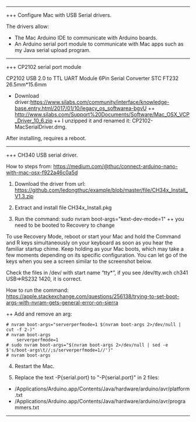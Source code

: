 --------------------------------------------------------------------------------
+++ Configure Mac with USB Serial drivers.

The drivers allow:
+ The Mac Arduino IDE to communicate with Arduino boards.
+ An Arduino serial port module to communicate with Mac apps such as my Java serial upload program.

--------------------------------------------------------------------------------
+++ CP2102 serial port module

CP2102 USB 2.0 to TTL UART Module 6Pin Serial Converter STC FT232 26.5mm*15.6mm
+ Download driver:https://www.silabs.com/community/interface/knowledge-base.entry.html/2017/01/10/legacy_os_softwarea-bgvU
++ http://www.silabs.com/Support%20Documents/Software/Mac_OSX_VCP_Driver_10_6.zip
++ I unzipped it and renamed it: CP2102-MacSerialDriver.dmg.

After installing, requires a reboot.

--------------------------------------------------------------------------------
+++ CH340 USB serial driver.

How to steps from:
https://medium.com/@thuc/connect-arduino-nano-with-mac-osx-f922a46c0a5d

1. Download the driver from url: https://github.com/ledongthuc/example/blob/master/file/CH34x_Install_V1.3.zip
2. Extract and install file CH34x_Install.pkg

3. Run the command: sudo nvram boot-args="kext-dev-mode=1"
++ you need to be booted to Recovery to change

To use Recovery Mode, reboot or start your Mac and hold the Command and R keys simultaneously on your keyboard as soon as you hear the familiar startup chime. Keep holding as your Mac boots, which may take a few moments depending on its specific configuration. You can let go of the keys when you see a screen similar to the screenshot below.

Check the files in /dev/ with start name “tty*”, if you see /dev/tty.wch ch341 USB=>RS232 1420, it is correct.

How to run the command:
https://apple.stackexchange.com/questions/256138/trying-to-set-boot-args-with-nvram-gets-general-error-on-sierra

++ Add and remove an arg:
````
# nvram boot-args="serverperfmode=1 $(nvram boot-args 2>/dev/null | cut -f 2-)"
# nvram boot-args
	serverperfmode=1  
# sudo nvram boot-args="$(nvram boot-args 2>/dev/null | sed -e $'s/boot-args\t//;s/serverperfmode=1//')"
# nvram boot-args
````
4. Restart the Mac.

5. Replace the text -P{serial.port} to "-P{serial.port}" in 2 files:
+ /Applications/Arduino.app/Contents/Java/hardware/arduino/avr/platform.txt
+ /Applications/Arduino.app/Contents/Java/hardware/arduino/avr/programmers.txt

--------------------------------------------------------------------------------
